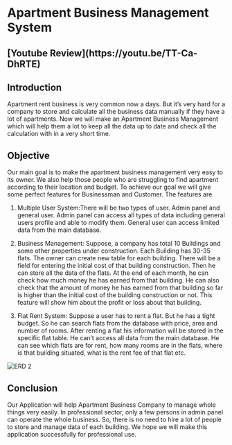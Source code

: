 # Apartment Business Management System

<h2>[Youtube Review](https://youtu.be/TT-Ca-DhRTE)</h2>

<h2>Introduction</h2>
Apartment rent business is very common now a days. But it’s very hard for a company to store and calculate all the business data manually if they have a lot of apartments. Now we will make an Apartment Business Management which will help them a lot to keep all the data up to date and check all the calculation with in a very short time.

<h2>Objective</h2>
Our main goal is to make the apartment business management very easy to its owner. We also help those people who are struggling to find apartment according to their location and budget.
To achieve our goal we will give some perfect features for Businessman and Customer. The features are
  
  1.	Multiple User System:There will be two types of user. Admin panel and general user. Admin panel can access all types of data including general users profile and able to modify them. General user can access limited data from the main database.

  2.	Business Management: Suppose, a company has total 10 Buildings and some other properties under construction. Each Building has 30-35 flats. The owner can create new table for each building. There will be a field for entering the initial cost of that building construction. Then he can store all the data of the flats. At the end of each month, he can check how much money he has earned from that building. He can also check that the amount of money he has earned from that building so far is higher than the initial cost of the building construction or not. This feature will show him about the profit or loss about that building.

  3. Flat Rent System: Suppose a user has to rent a flat. But he has a tight budget. So he can search flats from the database with price, area and number of rooms. After renting a flat his information will be stored in the specific flat table. He can’t access all data from the main database. He can see which flats are for rent, how many rooms are in the flats, where is that building situated, what is the rent fee of that flat etc.



![ERD 2](https://user-images.githubusercontent.com/39572828/149677905-53f7d219-c149-488f-b83b-429fde457899.jpg)

<h2>Conclusion</h2>
Our Application will help Apartment Business Company to manage whole things very easily. In professional sector, only a few persons in admin panel can operate the whole business. So, there is no need to hire a lot of people to store and manage data of each building. We hope we will make this application successfully for professional use. 


